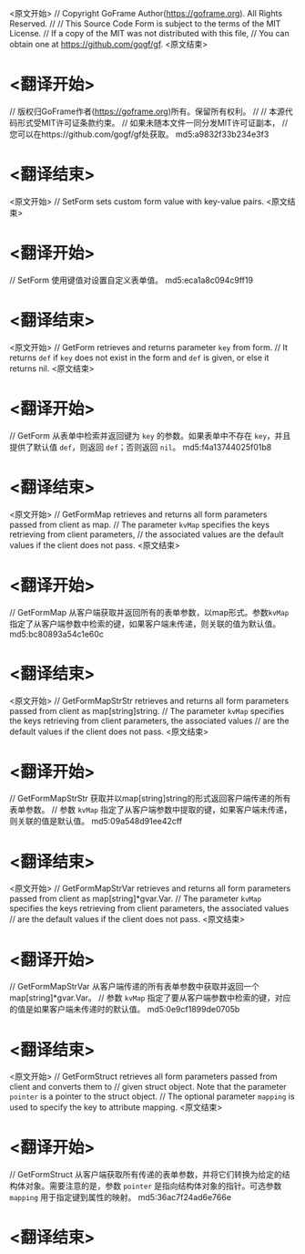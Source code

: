 
<原文开始>
// Copyright GoFrame Author(https://goframe.org). All Rights Reserved.
//
// This Source Code Form is subject to the terms of the MIT License.
// If a copy of the MIT was not distributed with this file,
// You can obtain one at https://github.com/gogf/gf.
<原文结束>

# <翻译开始>
// 版权归GoFrame作者(https://goframe.org)所有。保留所有权利。
//
// 本源代码形式受MIT许可证条款约束。
// 如果未随本文件一同分发MIT许可证副本，
// 您可以在https://github.com/gogf/gf处获取。 md5:a9832f33b234e3f3
# <翻译结束>


<原文开始>
// SetForm sets custom form value with key-value pairs.
<原文结束>

# <翻译开始>
// SetForm 使用键值对设置自定义表单值。 md5:eca1a8c094c9ff19
# <翻译结束>


<原文开始>
// GetForm retrieves and returns parameter `key` from form.
// It returns `def` if `key` does not exist in the form and `def` is given, or else it returns nil.
<原文结束>

# <翻译开始>
// GetForm 从表单中检索并返回键为 `key` 的参数。如果表单中不存在 `key`，并且提供了默认值 `def`，则返回 `def`；否则返回 `nil`。 md5:f4a13744025f01b8
# <翻译结束>


<原文开始>
// GetFormMap retrieves and returns all form parameters passed from client as map.
// The parameter `kvMap` specifies the keys retrieving from client parameters,
// the associated values are the default values if the client does not pass.
<原文结束>

# <翻译开始>
// GetFormMap 从客户端获取并返回所有的表单参数，以map形式。参数`kvMap`指定了从客户端参数中检索的键，如果客户端未传递，则关联的值为默认值。 md5:bc80893a54c1e60c
# <翻译结束>


<原文开始>
// GetFormMapStrStr retrieves and returns all form parameters passed from client as map[string]string.
// The parameter `kvMap` specifies the keys retrieving from client parameters, the associated values
// are the default values if the client does not pass.
<原文结束>

# <翻译开始>
// GetFormMapStrStr 获取并以map[string]string的形式返回客户端传递的所有表单参数。
// 参数 `kvMap` 指定了从客户端参数中提取的键，如果客户端未传递，则关联的值是默认值。 md5:09a548d91ee42cff
# <翻译结束>


<原文开始>
// GetFormMapStrVar retrieves and returns all form parameters passed from client as map[string]*gvar.Var.
// The parameter `kvMap` specifies the keys retrieving from client parameters, the associated values
// are the default values if the client does not pass.
<原文结束>

# <翻译开始>
// GetFormMapStrVar 从客户端传递的所有表单参数中获取并返回一个 map[string]*gvar.Var。
// 参数 `kvMap` 指定了要从客户端参数中检索的键，对应的值是如果客户端未传递时的默认值。 md5:0e9cf1899de0705b
# <翻译结束>


<原文开始>
// GetFormStruct retrieves all form parameters passed from client and converts them to
// given struct object. Note that the parameter `pointer` is a pointer to the struct object.
// The optional parameter `mapping` is used to specify the key to attribute mapping.
<原文结束>

# <翻译开始>
// GetFormStruct 从客户端获取所有传递的表单参数，并将它们转换为给定的结构体对象。需要注意的是，参数 `pointer` 是指向结构体对象的指针。可选参数 `mapping` 用于指定键到属性的映射。 md5:36ac7f24ad6e766e
# <翻译结束>

